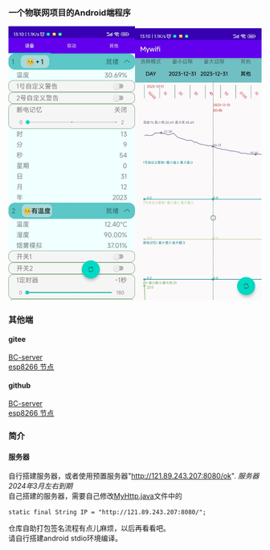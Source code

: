 ### 一个物联网项目的Android端程序 

<img src="./readme-image/主页.jpg" width="50%"><img src="./readme-image/点设备名称-点历史数据.jpg" width="50%">


### 其他端
#### gitee
[BC-server](https://gitee.com/he_chen_chuan/BC-server)  
[esp8266 节点](https://gitee.com/he_chen_chuan/node)  

#### github
[BC-server](https://github.com/BAICHEN123/BC-server)  
[esp8266 节点](https://github.com/BAICHEN123/node)  

### 简介

#### 服务器
自行搭建服务器，或者使用预置服务器"http://121.89.243.207:8080/ok". _服务器2024年3月左右到期_  
自己搭建的服务器，需要自己修改[MyHttp.java](./app/src/main/java/com/example/mytabs/MyHttp.java)文件中的
```
static final String IP = "http://121.89.243.207:8080/";
```
仓库自助打包签名流程有点儿麻烦，以后再看看吧。  
 请自行搭建android stdio环境编译。 